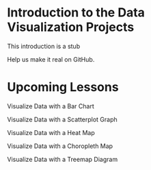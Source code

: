 # Introduction to the Data Visualization Projects #

This introduction is a stub

Help us make it real on GitHub.

# Upcoming Lessons #

Visualize Data with a Bar Chart

Visualize Data with a Scatterplot Graph

Visualize Data with a Heat Map

Visualize Data with a Choropleth Map

Visualize Data with a Treemap Diagram